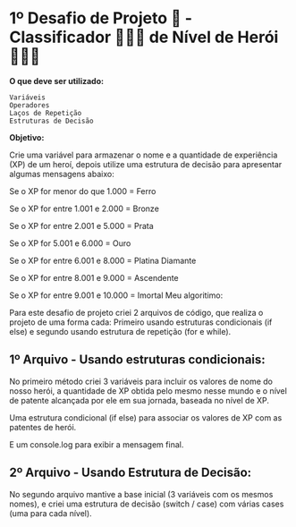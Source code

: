 # **1º Desafio de Projeto 📃 - Classificador 🥉🥈🥇 de Nível de Herói 🦸🏻‍♂**


**O que deve ser utilizado:**

    Variáveis
    Operadores
    Laços de Repetição
    Estruturas de Decisão

**Objetivo:**

Crie uma variável para armazenar o nome e a quantidade de experiência (XP) de um heroí, depois utilize uma estrutura de decisão para apresentar algumas mensagens abaixo:

Se o XP for menor do que 1.000 = Ferro

Se o XP for entre 1.001 e 2.000 = Bronze

Se o XP for entre 2.001 e 5.000 = Prata

Se o XP for 5.001 e 6.000 = Ouro

Se o XP for entre 6.001 e 8.000 = Platina Diamante

Se o XP for entre 8.001 e 9.000 = Ascendente

Se o XP for entre 9.001 e 10.000 = Imortal
Meu algoritimo:

Para este desafio de projeto criei 2 arquivos de código, que realiza o projeto de uma forma cada: Primeiro usando estruturas condicionais (if else) e segundo usando estrutura de repetição (for e while).

## **1º Arquivo - Usando estruturas condicionais:**

No primeiro método criei 3 variáveis para incluir os valores de nome do nosso herói, a quantidade de XP obtida pelo mesmo nesse mundo e o nível de patente alcançada por ele em sua jornada, baseada no nível de XP.

Uma estrutura condicional (if else) para associar os valores de XP com as patentes de herói.

E um console.log para exibir a mensagem final.

## **2º Arquivo - Usando Estrutura de Decisão:**

No segundo arquivo mantive a base inicial (3 variáveis com os mesmos nomes), e criei uma estrutura de decisão (switch / case) com várias cases (uma para cada nível).
